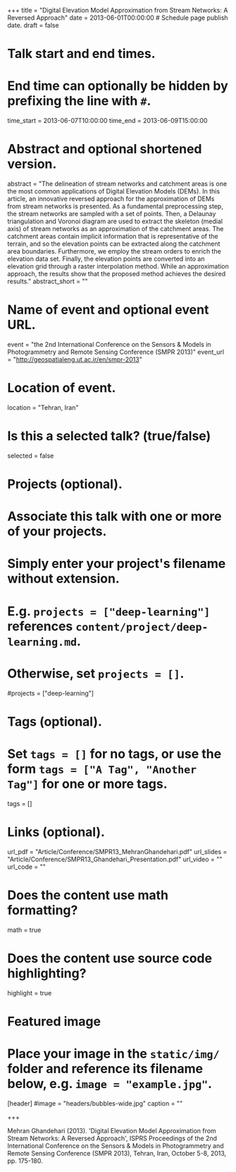 +++
title = "Digital Elevation Model Approximation from Stream Networks: A Reversed Approach"
date = 2013-06-01T00:00:00  # Schedule page publish date.
draft = false

# Talk start and end times.
#   End time can optionally be hidden by prefixing the line with `#`.
time_start = 2013-06-07T10:00:00
time_end = 2013-06-09T15:00:00

# Abstract and optional shortened version.
abstract = "The delineation of stream networks and catchment areas is one the most common applications of Digital Elevation Models (DEMs). In this article, an innovative reversed approach for the approximation of DEMs from stream networks is presented. As a fundamental preprocessing step, the stream networks are sampled with a set of points. Then, a Delaunay triangulation and Voronoi diagram are used to extract the skeleton (medial axis) of stream networks as an approximation of the catchment areas. The catchment areas contain implicit information that is representative of the terrain, and so the elevation points can be extracted along the catchment area boundaries. Furthermore, we employ the stream orders to enrich the elevation data set. Finally, the elevation points are converted into an elevation grid through a raster interpolation method. While an approximation approach, the results show that the proposed method achieves the desired results."
abstract_short = ""

# Name of event and optional event URL.
event = "the 2nd International Conference on the Sensors & Models in Photogrammetry and Remote Sensing Conference (SMPR 2013)"
event_url = "http://geospatialeng.ut.ac.ir/en/smpr-2013"

# Location of event.
location = "Tehran, Iran"

# Is this a selected talk? (true/false)
selected = false

# Projects (optional).
#   Associate this talk with one or more of your projects.
#   Simply enter your project's filename without extension.
#   E.g. `projects = ["deep-learning"]` references `content/project/deep-learning.md`.
#   Otherwise, set `projects = []`.
#projects = ["deep-learning"]

# Tags (optional).
#   Set `tags = []` for no tags, or use the form `tags = ["A Tag", "Another Tag"]` for one or more tags.
tags = []

# Links (optional).
url_pdf = "Article/Conference/SMPR13_MehranGhandehari.pdf"
url_slides = "Article/Conference/SMPR13_Ghandehari_Presentation.pdf"
url_video = ""
url_code = ""

# Does the content use math formatting?
math = true

# Does the content use source code highlighting?
highlight = true

# Featured image
# Place your image in the `static/img/` folder and reference its filename below, e.g. `image = "example.jpg"`.
[header]
#image = "headers/bubbles-wide.jpg"
caption = ""

+++

Mehran Ghandehari (2013). 'Digital Elevation Model Approximation from Stream Networks: A Reversed Approach', ISPRS Proceedings of the 2nd International Conference on the Sensors & Models in Photogrammetry and Remote Sensing Conference (SMPR 2013), Tehran, Iran, October 5-8, 2013, pp. 175-180.